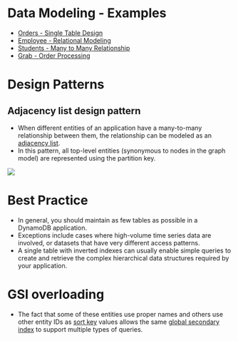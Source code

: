 # Data Modeling - Examples
- [Orders - Single Table Design](OrdersSingleTableDesign.md)
- [Employee - Relational Modeling](EmployeeOrdersRelationalModeling.md)
- [Students - Many to Many Relationship](StudentGradesManyToManyRelationship.md)
- [Grab - Order Processing](../../../../1_TechStacks/Grab/OrderProcessing/Readme.md)

# Design Patterns

## Adjacency list design pattern
- When different entities of an application have a many-to-many relationship between them, the relationship can be modeled as an [adjacency list](https://docs.aws.amazon.com/amazondynamodb/latest/developerguide/bp-adjacency-graphs.html). 
- In this pattern, all top-level entities (synonymous to nodes in the graph model) are represented using the partition key.

![](https://docs.aws.amazon.com/images/amazondynamodb/latest/developerguide/images/AdjacencyLists_01.png)

# Best Practice
- In general, you should maintain as few tables as possible in a DynamoDB application. 
- Exceptions include cases where high-volume time series data are involved, or datasets that have very different access patterns. 
- A single table with inverted indexes can usually enable simple queries to create and retrieve the complex hierarchical data structures required by your application.

# GSI overloading
- The fact that some of these entities use proper names and others use other entity IDs as [sort key](../../../../3_Databases/3_Scalability-Techniques/PartitioningSharding/PartitionKey/SortKey.md) values allows the same [global secondary index](../SecondaryIndexes.md) to support multiple types of queries.

